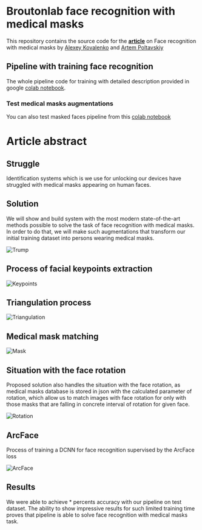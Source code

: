 # Broutonlab face recognition with medical masks
This repository contains the source code for the [**article**](https://medium.com/@artinte7/face-recognition-with-medical-masks-1b4830012a85) on Face recognition with medical masks by [Alexey Kovalenko](https://github.com/AlexeySrus) and [Artem Poltavskiy](https://github.com/poltavski)

## Pipeline with training face recognition
The whole pipeline code for training with detailed description provided in google [colab notebook](https://colab.research.google.com/gist/poltavski/23f242d5e50de9ddd1ade0d7baf8fd83/face_recognition_with_masks.ipynb).

### Test medical masks augmentations
You can also test masked faces pipeline from this [colab notebook](https://gist.github.com/poltavski/4b7ce495c18799b3199eb8608f5acf9e)

# Article abstract
## Struggle
Identification systems which is we use for unlocking our devices have struggled with medical masks appearing on human faces.


## Solution
We will show and build system with the most modern state-of-the-art methods  possible to solve the task of face recognition with medical masks. 
In order to do that, we will make such augmentations that transform our initial training dataset into persons wearing medical masks.

![Trump](https://cdn-images-1.medium.com/max/1200/1*qFYQo4nqwc-wE_EseswvqA.png)

## Process of facial keypoints extraction
![Keypoints](https://cdn-images-1.medium.com/max/1200/1*-W7gdhRji16sBgqERt-S5Q.png)

## Triangulation process
![Triangulation](https://cdn-images-1.medium.com/max/1200/1*-KyFG7mHQnh9vdqkkpxyDA.png)

## Medical mask matching
![Mask](https://cdn-images-1.medium.com/max/1200/1*sWTq9BBCbKIea7tNgUh7Vg.png)

## Situation with the face rotation

Proposed solution also handles the situation with the face rotation, as medical masks database is stored in json with the calculated parameter of rotation, which allow us to match images with face rotation for only with those masks that are falling in concrete interval of rotation for given face.

![Rotation](https://cdn-images-1.medium.com/max/1200/1*p0wp1UTrM5Wj3RsgDpZ9vg.png)

## ArcFace

Process of training a DCNN for face recognition supervised by the ArcFace loss

![ArcFace](https://cdn-images-1.medium.com/max/2560/1*T3wkuUKIqMunwfOoi5_kGg.png)

## Results
We were able to achieve * percents accuracy with our pipeline on test dataset. The ability to show impressive results for such limited training time proves that pipeline is able to solve face recognition with medical masks task.
